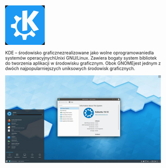 ![KDE](/grafiki/1_03_02_KDE2.png)

KDE – środowisko graficznezrealizowane jako wolne oprogramowaniedla systemów operacyjnychUnixi GNU/Linux. Zawiera bogaty system bibliotek do tworzenia aplikacji w środowisku graficznym. Obok GNOMEjest jednym z dwóch najpopularniejszych uniksowych środowisk graficznych.

![KDE](/grafiki/1_03_02_KDE.png)